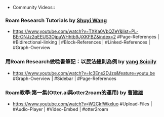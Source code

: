 - Community Videos::
### Roam Research Tutorials by [Shuyi Wang](Shuyi%20Wang.md)
- <https://www.youtube.com/watch?v=TXKa0VbQZeY&list=PL-BErONJz2qEEUS3OjpuWHhtb9JjXKFBZ&index=2>
#Page-References | #Bidirectional-linking | #Block-References | #Linked-References | #Graph-Overview
### 用Roam Research做唸書筆記：以民法總則為例 by [yang Scicily](yang%20Scicily.md)
- <https://www.youtube.com/watch?v=Ic3Ens2DJzs&feature=youtu.be>
#Graph-Overview | #Sidebar | #Page-References
### Roam教學:第一集(Otter.ai與otter2roam的運用) by [曹建雄](%E6%9B%B9%E5%BB%BA%E9%9B%84.md)
- <https://www.youtube.com/watch?v=W2CkfWkxluo>
#Upload-Files | #Audio-Player | #Video-Embed | #otter2roam